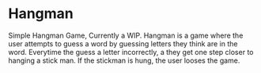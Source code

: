 # Hangman

Simple Hangman Game, Currently a WIP.
Hangman is a game where the user attempts to guess a word by guessing letters they think are in the word. 
Everytime the guess a letter incorrectly, a they get one step closer to hanging a stick man. 
If the stickman is hung, the user looses the game. 
